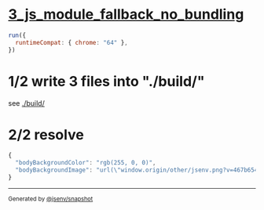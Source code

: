 # [3_js_module_fallback_no_bundling](../../import_type_css_build.test.mjs#L45)

```js
run({
  runtimeCompat: { chrome: "64" },
})
```

# 1/2 write 3 files into "./build/"

see [./build/](./build/)

# 2/2 resolve

```js
{
  "bodyBackgroundColor": "rgb(255, 0, 0)",
  "bodyBackgroundImage": "url(\"window.origin/other/jsenv.png?v=467b6542\")"
}
```
---

<sub>
  Generated by <a href="https://github.com/jsenv/core/tree/main/packages/independent/snapshot">@jsenv/snapshot</a>
</sub>